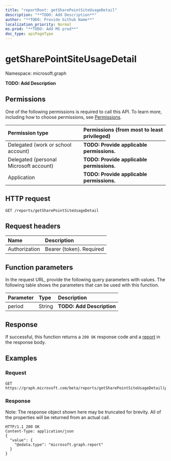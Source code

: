 ```yaml
---
title: "reportRoot: getSharePointSiteUsageDetail"
description: "**TODO: Add Description**"
author: "**TODO: Provide Github Name**"
localization_priority: Normal
ms.prod: "**TODO: Add MS prod**"
doc_type: apiPageType
---
```


# getSharePointSiteUsageDetail

Namespace: microsoft.graph

**TODO: Add Description**

## Permissions
One of the following permissions is required to call this API. To learn more, including how to choose permissions, see [Permissions](/concepts/permissions-reference.md).

|Permission type|Permissions (from most to least privileged)|
|:---|:---|
|Delegated (work or school account)|**TODO: Provide applicable permissions.**|
|Delegated (personal Microsoft account)|**TODO: Provide applicable permissions.**|
|Application|**TODO: Provide applicable permissions.**|

## HTTP request
<!-- {
  "blockType": "ignored"
}
-->
``` http
GET /reports/getSharePointSiteUsageDetail
```

## Request headers
|Name|Description|
|:---|:---|
|Authorization|Bearer {token}. Required|

## Function parameters
In the request URL, provide the following query parameters with values.
The following table shows the parameters that can be used with this function.

|Parameter|Type|Description|
|:---|:---|:---|
|period|String|**TODO: Add Description**|



## Response
If successful, this function returns a `200 OK` response code and a [report](../resources/report.md) in the response body.

## Examples

### Request
<!-- {
  "blockType": "request",
  "name": "reportroot_getsharepointsiteusagedetail"
}
-->
``` http
GET https://graph.microsoft.com/beta/reports/getSharePointSiteUsageDetail(period='parameterValue')
```

### Response
Note: The response object shown here may be truncated for brevity. All of the properties will be returned from an actual call.
<!-- {
  "blockType": "response",
  "truncated": true,
  "@odata.type": "microsoft.graph.report"
}
-->
``` http
HTTP/1.1 200 OK
Content-Type: application/json
{
  "value": {
    "@odata.type": "microsoft.graph.report"
  }
}
```

